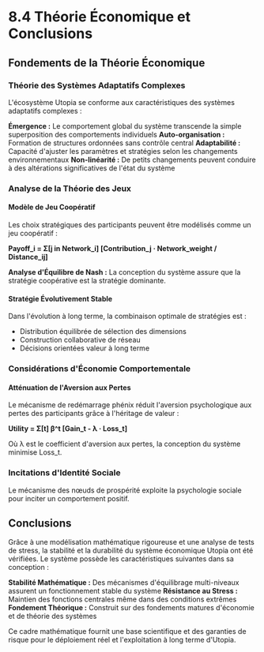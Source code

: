# 8.4 Théorie Économique et Conclusions

## Fondements de la Théorie Économique

### Théorie des Systèmes Adaptatifs Complexes

L'écosystème Utopia se conforme aux caractéristiques des systèmes adaptatifs complexes :

**Émergence :** Le comportement global du système transcende la simple superposition des comportements individuels
**Auto-organisation :** Formation de structures ordonnées sans contrôle central
**Adaptabilité :** Capacité d'ajuster les paramètres et stratégies selon les changements environnementaux
**Non-linéarité :** De petits changements peuvent conduire à des altérations significatives de l'état du système

### Analyse de la Théorie des Jeux

#### Modèle de Jeu Coopératif

Les choix stratégiques des participants peuvent être modélisés comme un jeu coopératif :

**Payoff_i = Σ[j in Network_i] [Contribution_j · Network_weight / Distance_ij]**

**Analyse d'Équilibre de Nash :** La conception du système assure que la stratégie coopérative est la stratégie dominante.

#### Stratégie Évolutivement Stable

Dans l'évolution à long terme, la combinaison optimale de stratégies est :
- Distribution équilibrée de sélection des dimensions
- Construction collaborative de réseau
- Décisions orientées valeur à long terme

### Considérations d'Économie Comportementale

#### Atténuation de l'Aversion aux Pertes

Le mécanisme de redémarrage phénix réduit l'aversion psychologique aux pertes des participants grâce à l'héritage de valeur :

**Utility = Σ[t] β^t [Gain_t - λ · Loss_t]**

Où λ est le coefficient d'aversion aux pertes, la conception du système minimise Loss_t.

### Incitations d'Identité Sociale

Le mécanisme des nœuds de prospérité exploite la psychologie sociale pour inciter un comportement positif.

## Conclusions

Grâce à une modélisation mathématique rigoureuse et une analyse de tests de stress, la stabilité et la durabilité du système économique Utopia ont été vérifiées. Le système possède les caractéristiques suivantes dans sa conception :

**Stabilité Mathématique :** Des mécanismes d'équilibrage multi-niveaux assurent un fonctionnement stable du système
**Résistance au Stress :** Maintien des fonctions centrales même dans des conditions extrêmes
**Fondement Théorique :** Construit sur des fondements matures d'économie et de théorie des systèmes

Ce cadre mathématique fournit une base scientifique et des garanties de risque pour le déploiement réel et l'exploitation à long terme d'Utopia.